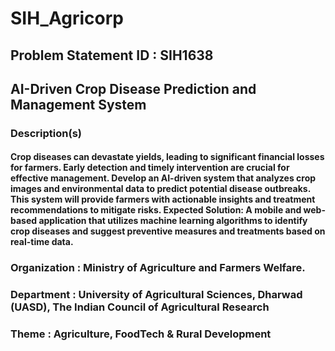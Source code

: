 # SIH_Agricorp

## Problem Statement ID : SIH1638

## AI-Driven Crop Disease Prediction and Management System

### Description(s)

#### Crop diseases can devastate yields, leading to significant financial losses for farmers. Early detection and timely intervention are crucial for effective management. Develop an AI-driven system that analyzes crop images and environmental data to predict potential disease outbreaks. This system will provide farmers with actionable insights and treatment recommendations to mitigate risks. Expected Solution: A mobile and web-based application that utilizes machine learning algorithms to identify crop diseases and suggest preventive measures and treatments based on real-time data.

### Organization : Ministry of Agriculture and Farmers Welfare.

### Department : University of Agricultural Sciences, Dharwad (UASD), The Indian Council of Agricultural Research

### Theme : Agriculture, FoodTech & Rural Development
